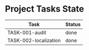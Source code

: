 # Project Tasks State

| Task                  | Status |
| --------------------- | ------ |
| TASK-001-audit        | done   |
| TASK-002-localization | done   |
